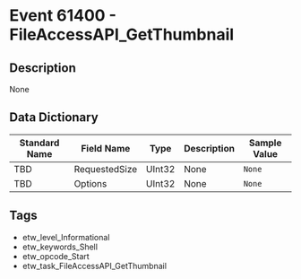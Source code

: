 # Event 61400 - FileAccessAPI_GetThumbnail

## Description
None

## Data Dictionary
|Standard Name|Field Name|Type|Description|Sample Value|
|---|---|---|---|---|
|TBD|RequestedSize|UInt32|None|`None`|
|TBD|Options|UInt32|None|`None`|

## Tags
* etw_level_Informational
* etw_keywords_Shell
* etw_opcode_Start
* etw_task_FileAccessAPI_GetThumbnail